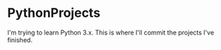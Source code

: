 # PythonProjects
I'm trying to learn Python 3.x. This is where I'll commit the projects I've finished.
